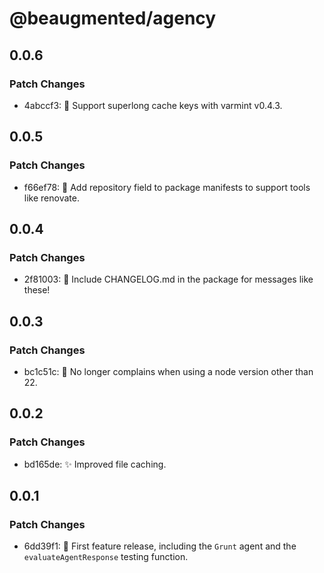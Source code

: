 # @beaugmented/agency

## 0.0.6

### Patch Changes

- 4abccf3: 🐛 Support superlong cache keys with varmint v0.4.3.

## 0.0.5

### Patch Changes

- f66ef78: 🔧 Add repository field to package manifests to support tools like renovate.

## 0.0.4

### Patch Changes

- 2f81003: 🐛 Include CHANGELOG.md in the package for messages like these!

## 0.0.3

### Patch Changes

- bc1c51c: 🐛 No longer complains when using a node version other than 22.

## 0.0.2

### Patch Changes

- bd165de: ✨ Improved file caching.

## 0.0.1

### Patch Changes

- 6dd39f1: 🎉 First feature release, including the `Grunt` agent and the `evaluateAgentResponse` testing function.
